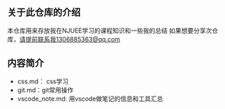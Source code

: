 ## 关于此仓库的介绍
本仓库用来存放我在NJUEE学习的课程知识和一些我的总结
如果想要分享次仓库，请提前联系我1306885363@qq.com

## 内容简介
- css.md： css学习
- git.md：git常用操作
- vscode_note.md: 用vscode做笔记的信息和工具汇总